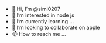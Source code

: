 - 👋 Hi, I’m @simi0207
- 👀 I’m interested in node js
- 🌱 I’m currently learning ...
- 💞️ I’m looking to collaborate on apple
- 📫 How to reach me ...

<!---
simi0207/simi0207 is a ✨ special ✨ repository because its `README.md` (this file) appears on your GitHub profile.
You can click the Preview link to take a look at your changes.
--->
